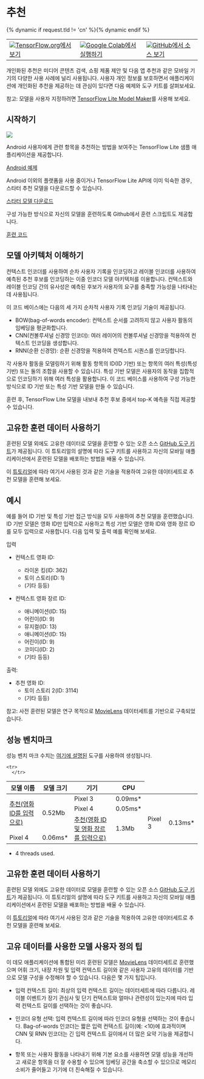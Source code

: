 # 추천

<table class="tfo-notebook-buttons" align="left">   <td>     <a target="_blank" href="https://www.tensorflow.org/lite/examples/recommendation/overview"><img src="https://www.tensorflow.org/images/tf_logo_32px.png">TensorFlow.org에서 보기</a>   </td>   {% dynamic if request.tld != 'cn' %}<td>     <a target="_blank" href="https://colab.research.google.com/github/tensorflow/examples/blob/master/lite/examples/recommendation/ml/ondevice_recommendation.ipynb"><img src="https://www.tensorflow.org/images/colab_logo_32px.png">Google Colab에서 실행하기</a>   </td>{% dynamic endif %}   <td>     <a target="_blank" href="https://github.com/tensorflow/examples/blob/master/lite/examples/recommendation/ml/ondevice_recommendation.ipynb"><img src="https://www.tensorflow.org/images/GitHub-Mark-32px.png">GitHub에서 소스 보기</a>   </td> </table>

개인화된 추천은 미디어 콘텐츠 검색, 쇼핑 제품 제안 및 다음 앱 추천과 같은 모바일 기기의 다양한 사용 사례에 널리 사용됩니다. 사용자 개인 정보를 보호하면서 애플리케이션에 개인화된 추천을 제공하는 데 관심이 있다면 다음 예제와 도구 키트를 살펴보세요.

참고: 모델을 사용자 지정하려면 [TensorFlow Lite Model Maker](https://www.tensorflow.org/lite/guide/model_maker)를 사용해 보세요.

## 시작하기


<img src="images/screenshot.gif" class="attempt-right" style="max-width: 300px">

Android 사용자에게 관련 항목을 추천하는 방법을 보여주는 TensorFlow Lite 샘플 애플리케이션을 제공합니다.

<a class="button button-primary" href="https://github.com/tensorflow/examples/tree/master/lite/examples/recommendation/android">Android 예제</a>

Android 이외의 플랫폼을 사용 중이거나 TensorFlow Lite API에 이미 익숙한 경우, 스타터 추천 모델을 다운로드할 수 있습니다.

<a class="button button-primary" href="https://storage.googleapis.com/download.tensorflow.org/models/tflite/recommendation/20200720/recommendation.tar.gz">스타터 모델 다운로드</a>

구성 가능한 방식으로 자신의 모델을 훈련하도록 Github에서 훈련 스크립트도 제공합니다.

<a class="button button-primary" href="https://github.com/tensorflow/examples/tree/master/lite/examples/recommendation/ml">훈련 코드</a>

## 모델 아키텍처 이해하기

컨텍스트 인코더를 사용하여 순차 사용자 기록을 인코딩하고 레이블 인코더를 사용하여 예측된 추천 후보를 인코딩하는 이중 인코더 모델 아키텍처를 이용합니다. 컨텍스트와 레이블 인코딩 간의 유사성은 예측된 후보가 사용자의 요구를 충족할 가능성을 나타내는 데 사용됩니다.

이 코드 베이스에는 다음의 세 가지 순차적 사용자 기록 인코딩 기술이 제공됩니다.

- BOW(bag-of-words encoder): 컨텍스트 순서를 고려하지 않고 사용자 활동의 임베딩을 평균화합니다.
- CNN(컨볼루셔널 신경망 인코더): 여러 레이어의 컨볼루셔널 신경망을 적용하여 컨텍스트 인코딩을 생성합니다.
- RNN(순환 신경망): 순환 신경망을 적용하여 컨텍스트 시퀀스를 인코딩합니다.

각 사용자 활동을 모델링하기 위해 활동 항목의 ID(ID 기반) 또는 항목의 여러 특성(특성 기반) 또는 둘의 조합을 사용할 수 있습니다. 특성 기반 모델은 사용자의 동작을 집합적으로 인코딩하기 위해 여러 특성을 활용합니다. 이 코드 베이스를 사용하여 구성 가능한 방식으로 ID 기반 또는 특성 기반 모델을 만들 수 있습니다.

훈련 후, TensorFlow Lite 모델을 내보내 추천 후보 중에서 top-K 예측을 직접 제공할 수 있습니다.

## 고유한 훈련 데이터 사용하기

훈련된 모델 외에도 고유한 데이터로 모델을 훈련할 수 있는 오픈 소스 [GitHub 도구 키트](https://github.com/tensorflow/examples/tree/master/lite/examples/recommendation/ml)가 제공됩니다. 이 튜토리얼의 설명에 따라 도구 키트를 사용하고 자신의 모바일 애플리케이션에서 훈련된 모델을 배포하는 방법을 배울 수 있습니다.

이 [튜토리얼](https://github.com/tensorflow/examples/tree/master/lite/examples/recommendation/ml/ondevice_recommendation.ipynb)에 따라 여기서 사용된 것과 같은 기술을 적용하여 고유한 데이터세트로 추천 모델을 훈련해 보세요.

## 예시

예를 들어 ID 기반 및 특성 기반 접근 방식을 모두 사용하여 추천 모델을 훈련했습니다. ID 기반 모델은 영화 ID만 입력으로 사용하고 특성 기반 모델은 영화 ID와 영화 장르 ID를 모두 입력으로 사용합니다. 다음 입력 및 출력 예를 확인해 보세요.

입력

- 컨텍스트 영화 ID:

    - 라이온 킹(ID: 362)
    - 토이 스토리(ID: 1)
    - (기타 등등)

- 컨텍스트 영화 장르 ID:

    - 애니메이션(ID: 15)
    - 어린이(ID: 9)
    - 뮤지컬(ID: 13)
    - 애니메이션(ID: 15)
    - 어린이(ID: 9)
    - 코미디(ID: 2)
    - (기타 등등)

출력:

- 추천 영화 ID:
    - 토이 스토리 2(ID: 3114)
    - (기타 등등)

참고: 사전 훈련된 모델은 연구 목적으로 [MovieLens](https://grouplens.org/datasets/movielens/1m/) 데이터세트를 기반으로 구축되었습니다.

## 성능 벤치마크

성능 벤치 마크 수치는 [여기에 설명된](https://www.tensorflow.org/lite/performance/benchmarks) 도구를 사용하여 생성됩니다.

<table>
  <thead>
    <tr>
      <th>모델 이름</th>
      <th>모델 크기</th>
      <th>기기</th>
      <th>CPU</th>
    </tr>
  </thead>
  <tbody>
    <tr>
      </tr>
<tr>
        <td rowspan="3"><a href="https://storage.googleapis.com/download.tensorflow.org/models/tflite/recommendation/20200720/model.tar.gz">추천(영화 ID를 입력으로)</a></td>
        <td rowspan="3">0.52Mb</td>
        <td>Pixel 3</td>
        <td>0.09ms*</td>
      </tr>
       <tr>
         <td>Pixel 4</td>
        <td>0.05ms*</td>
      </tr>
    
    <tr>
      </tr>
<tr>
        <td rowspan="3"><a href="https://storage.googleapis.com/download.tensorflow.org/models/tflite/recommendation/20210317/recommendation_cnn_i10i32o100.tflite">추천(영화 ID 및 영화 장르를 입력으로)</a></td>
        <td rowspan="3">           1.3Mb</td>
        <td>Pixel 3</td>
        <td>0.13ms*</td>
      </tr>
       <tr>
         <td>Pixel 4</td>
        <td>0.06ms*</td>
      </tr>
    
  </tbody>
</table>

* 4 threads used.

## 고유한 훈련 데이터 사용하기

훈련된 모델 외에도 고유한 데이터로 모델을 훈련할 수 있는 오픈 소스 [GitHub 도구 키트](https://github.com/tensorflow/examples/tree/master/lite/examples/recommendation/ml)가 제공됩니다. 이 튜토리얼의 설명에 따라 도구 키트를 사용하고 자신의 모바일 애플리케이션에서 훈련된 모델을 배포하는 방법을 배울 수 있습니다.

이 [튜토리얼](https://github.com/tensorflow/examples/tree/master/lite/examples/recommendation/ml/ondevice_recommendation.ipynb)에 따라 여기서 사용된 것과 같은 기술을 적용하여 고유한 데이터세트로 추천 모델을 훈련해 보세요.

## 고유 데이터를 사용한 모델 사용자 정의 팁

이 데모 애플리케이션에 통합된 미리 훈련된 모델은 [MovieLens](https://grouplens.org/datasets/movielens/1m/) 데이터세트로 훈련했으며 어휘 크기, 내장 차원 및 입력 컨텍스트 길이와 같은 사용자 고유의 데이터를 기반으로 모델 구성을 수정해야 할 수 있습니다. 다음은 몇 가지 팁입니다.

- 입력 컨텍스트 길이: 최상의 입력 컨텍스트 길이는 데이터세트에 따라 다릅니다. 레이블 이벤트가 장기 관심사 및 단기 컨텍스트와 얼마나 관련성이 있는지에 따라 입력 컨텍스트 길이를 선택하는 것이 좋습니다.

- 인코더 유형 선택: 입력 컨텍스트 길이에 따라 인코더 유형을 선택하는 것이 좋습니다. Bag-of-words 인코더는 짧은 입력 컨텍스트 길이(예: &lt;10)에 효과적이며 CNN 및 RNN 인코더는 긴 입력 컨텍스트 길이에서 더 많은 요약 기능을 제공합니다.

- 항목 또는 사용자 활동을 나타내기 위해 기본 요소를 사용하면 모델 성능을 개선하고 새로운 항목을 더 잘 수용할 수 있으며 임베딩 공간을 축소할 수 있으므로 메모리 소비가 줄어들고 기기에 더 친숙해질 수 있습니다.
